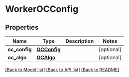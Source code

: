 # WorkerOCConfig

## Properties
Name | Type | Description | Notes
------------ | ------------- | ------------- | -------------
**oc_config** | [**OCConfig**](OCConfig.md) |  | [optional] 
**oc_algo** | [**OCAlgo**](OCAlgo.md) |  | [optional] 

[[Back to Model list]](../README.md#documentation-for-models) [[Back to API list]](../README.md#documentation-for-api-endpoints) [[Back to README]](../README.md)


